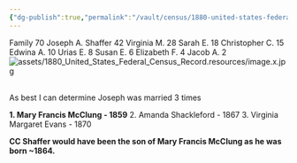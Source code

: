```yaml
---
{"dg-publish":true,"permalink":"/vault/census/1880-united-states-federal-census-record-1/","tags":["Christopher-Clayton-Shaffer","Joseph-Allen-Shaffer"]}
---
```


Family 70
Joseph A. Shaffer      42
Virginia M.                28
Sarah E.                     18
Christopher C.           15
Edwina A.                  10
Urias E.                       8
Susan E.                      6
Elizabeth F.                 4
Jacob A.                     2
![assets/1880_United_States_Federal_Census_Record.resources/image.x.jpg](/img/user/assets/1880_United_States_Federal_Census_Record.resources/image.x.jpg)  

As best I can determine Joseph was married 3 times

**1\. Mary Francis McClung - 1859**
2\. Amanda Shackleford - 1867
3\. Virginia Margaret Evans - 1870

**CC Shaffer would have been the son of Mary Francis McClung as he was born ~1864.**
